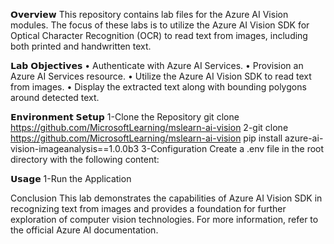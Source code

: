 𝗢𝘃𝗲𝗿𝘃𝗶𝗲𝘄
This repository contains lab files for the Azure AI Vision modules. The focus of these labs is to utilize the Azure AI Vision SDK for Optical Character Recognition (OCR) to read text from images, including both printed and handwritten text.

𝗟𝗮𝗯 𝗢𝗯𝗷𝗲𝗰𝘁𝗶𝘃𝗲𝘀
  • Authenticate with Azure AI Services.
  • Provision an Azure AI Services resource.
  • Utilize the Azure AI Vision SDK to read text from images.
  • Display the extracted text along with bounding polygons around detected text.

𝗘𝗻𝘃𝗶𝗿𝗼𝗻𝗺𝗲𝗻𝘁 𝗦𝗲𝘁𝘂𝗽
1-Clone the Repository
  git clone https://github.com/MicrosoftLearning/mslearn-ai-vision
2-git clone https://github.com/MicrosoftLearning/mslearn-ai-vision
 pip install azure-ai-vision-imageanalysis==1.0.0b3
3-Configuration
 Create a .env file in the root directory with the following content:

𝗨𝘀𝗮𝗴𝗲
1-Run the Application

Conclusion
This lab demonstrates the capabilities of Azure AI Vision SDK in recognizing text from images and provides a foundation for further exploration of computer vision technologies. For more information, refer to the official Azure AI documentation.

